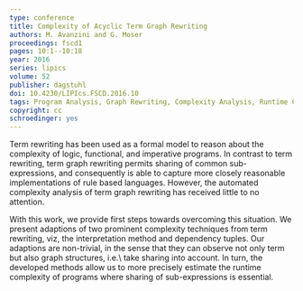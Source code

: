 ```yaml
---
type: conference
title: Complexity of Acyclic Term Graph Rewriting
authors: M. Avanzini and G. Moser
proceedings: fscd1
pages: 10:1--10:18
year: 2016
series: lipics
volume: 52
publisher: dagstuhl
doi: 10.4230/LIPIcs.FSCD.2016.10
tags: Program Analysis, Graph Rewriting, Complexity Analysis, Runtime Complexity Analysis
copyright: cc
schroedinger: yes
---
```


Term rewriting has been used as a formal model to reason about the complexity of logic, functional, and imperative programs.
In contrast to term rewriting, term graph rewriting permits sharing of common sub-expressions, and consequently
is able to capture more closely reasonable implementations of rule based languages.
However, the automated complexity analysis of term graph rewriting has received little to no attention. 

With this work, we provide first steps towards overcoming this situation. We present adaptions 
of two prominent complexity techniques from term rewriting, viz, the interpretation method and dependency tuples. 
Our adaptions are non-trivial, in the sense that they can observe not only term but also graph structures, i.e.\ take sharing 
into account. In turn, the developed methods allow us to more precisely estimate the runtime complexity of programs 
where sharing of sub-expressions is essential.
